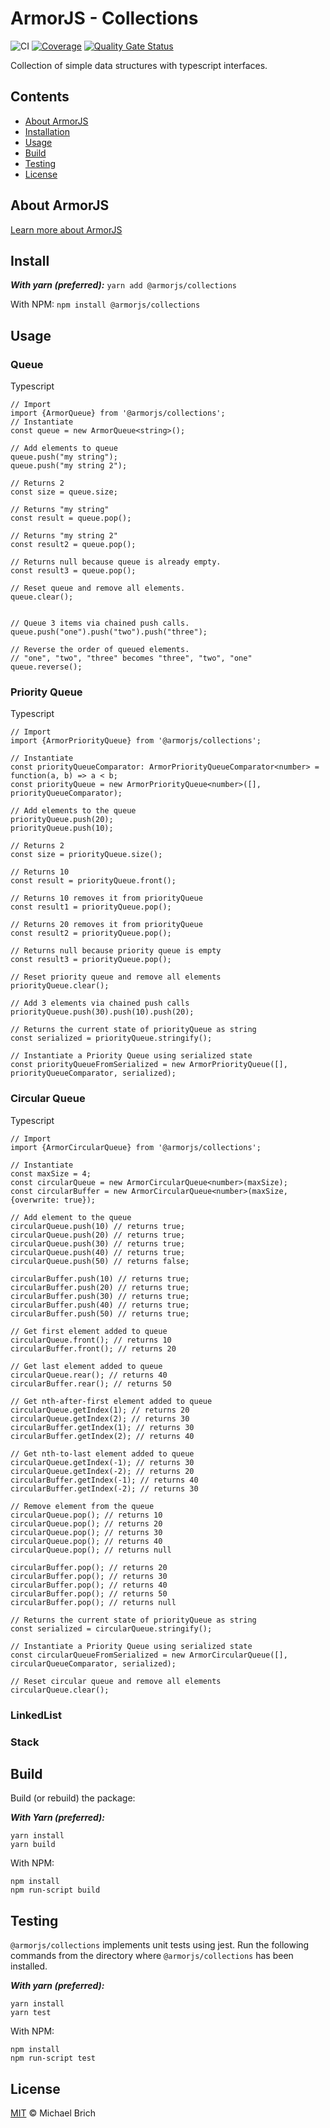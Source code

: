 # ArmorJS - Collections

![CI](https://github.com/armorjs/collections/workflows/CI/badge.svg?branch=master) [![Coverage](https://sonarcloud.io/api/project_badges/measure?project=armorjs_collections&metric=coverage)](https://sonarcloud.io/dashboard?id=armorjs_collections) [![Quality Gate Status](https://sonarcloud.io/api/project_badges/measure?project=armorjs_collections&metric=alert_status)](https://sonarcloud.io/dashboard?id=armorjs_collections)

Collection of simple data structures with typescript interfaces.

## Contents

-   [About ArmorJS](#about-armorjs)
-   [Installation](#Installation)
-   [Usage](#usage)
-   [Build](#build)
-   [Testing](#testing)
-   [License](#license)

## About ArmorJS

[Learn more about ArmorJS](https://github.com/armorjs/_project-home)

## Install

**_With yarn (preferred):_**
`yarn add @armorjs/collections`

With NPM:
`npm install @armorjs/collections`

## Usage

### Queue

Typescript

```
// Import
import {ArmorQueue} from '@armorjs/collections';
// Instantiate
const queue = new ArmorQueue<string>();

// Add elements to queue
queue.push("my string");
queue.push("my string 2");

// Returns 2
const size = queue.size;

// Returns "my string"
const result = queue.pop();

// Returns "my string 2"
const result2 = queue.pop();

// Returns null because queue is already empty.
const result3 = queue.pop();

// Reset queue and remove all elements.
queue.clear();


// Queue 3 items via chained push calls.
queue.push("one").push("two").push("three");

// Reverse the order of queued elements.
// "one", "two", "three" becomes "three", "two", "one"
queue.reverse();

```

### Priority Queue

Typescript

```
// Import
import {ArmorPriorityQueue} from '@armorjs/collections';

// Instantiate
const priorityQueueComparator: ArmorPriorityQueueComparator<number> = function(a, b) => a < b;
const priorityQueue = new ArmorPriorityQueue<number>([], priorityQueueComparator);

// Add elements to the queue
priorityQueue.push(20);
priorityQueue.push(10);

// Returns 2
const size = priorityQueue.size();

// Returns 10
const result = priorityQueue.front();

// Returns 10 removes it from priorityQueue
const result1 = priorityQueue.pop();

// Returns 20 removes it from priorityQueue
const result2 = priorityQueue.pop();

// Returns null because priority queue is empty
const result3 = priorityQueue.pop();

// Reset priority queue and remove all elements
priorityQueue.clear();

// Add 3 elements via chained push calls
priorityQueue.push(30).push(10).push(20);

// Returns the current state of priorityQueue as string
const serialized = priorityQueue.stringify();

// Instantiate a Priority Queue using serialized state
const priorityQueueFromSerialized = new ArmorPriorityQueue([], priorityQueueComparator, serialized);
```

### Circular Queue

Typescript

```
// Import
import {ArmorCircularQueue} from '@armorjs/collections';

// Instantiate
const maxSize = 4;
const circularQueue = new ArmorCircularQueue<number>(maxSize);
const circularBuffer = new ArmorCircularQueue<number>(maxSize, {overwrite: true});

// Add element to the queue
circularQueue.push(10) // returns true;
circularQueue.push(20) // returns true;
circularQueue.push(30) // returns true;
circularQueue.push(40) // returns true;
circularQueue.push(50) // returns false;

circularBuffer.push(10) // returns true;
circularBuffer.push(20) // returns true;
circularBuffer.push(30) // returns true;
circularBuffer.push(40) // returns true;
circularBuffer.push(50) // returns true;

// Get first element added to queue
circularQueue.front(); // returns 10
circularBuffer.front(); // returns 20

// Get last element added to queue
circularQueue.rear(); // returns 40
circularBuffer.rear(); // returns 50

// Get nth-after-first element added to queue
circularQueue.getIndex(1); // returns 20
circularQueue.getIndex(2); // returns 30
circularBuffer.getIndex(1); // returns 30
circularBuffer.getIndex(2); // returns 40

// Get nth-to-last element added to queue
circularQueue.getIndex(-1); // returns 30
circularQueue.getIndex(-2); // returns 20
circularBuffer.getIndex(-1); // returns 40
circularBuffer.getIndex(-2); // returns 30

// Remove element from the queue
circularQueue.pop(); // returns 10
circularQueue.pop(); // returns 20
circularQueue.pop(); // returns 30
circularQueue.pop(); // returns 40
circularQueue.pop(); // returns null

circularBuffer.pop(); // returns 20
circularBuffer.pop(); // returns 30
circularBuffer.pop(); // returns 40
circularBuffer.pop(); // returns 50
circularBuffer.pop(); // returns null

// Returns the current state of priorityQueue as string
const serialized = circularQueue.stringify();

// Instantiate a Priority Queue using serialized state
const circularQueueFromSerialized = new ArmorCircularQueue([], circularQueueComparator, serialized);

// Reset circular queue and remove all elements
circularQueue.clear();

```

### LinkedList

### Stack

## Build

Build (or rebuild) the package:

**_With Yarn (preferred):_**

```
yarn install
yarn build
```

With NPM:

```
npm install
npm run-script build
```

## Testing

`@armorjs/collections` implements unit tests using jest. Run the following commands from the directory where `@armorjs/collections` has been installed.

**_With yarn (preferred):_**

```
yarn install
yarn test
```

With NPM:

```
npm install
npm run-script test
```

## License

[MIT](LICENSE) &copy; Michael Brich
